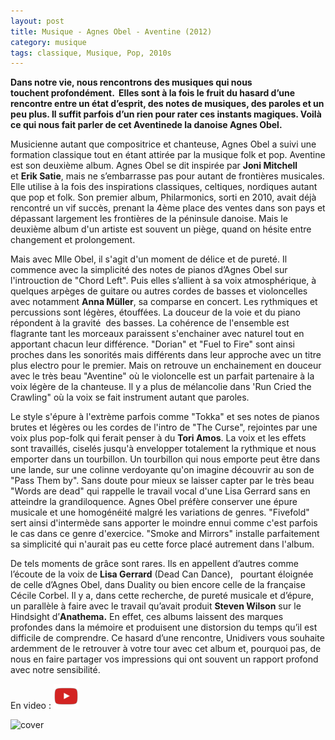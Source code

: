 ```yaml
---
layout: post
title: Musique - Agnes Obel - Aventine (2012)
category: musique
tags: classique, Musique, Pop, 2010s
---
```

**Dans notre vie, nous rencontrons des musiques qui nous touchent profondément.  Elles sont à la fois le fruit du hasard d’une rencontre entre un état d’esprit, des notes de musiques, des paroles et un peu plus. Il suffit parfois d’un rien pour rater ces instants magiques. Voilà ce qui nous fait parler de cet Aventinede la danoise Agnes Obel.**

Musicienne autant que compositrice et chanteuse, Agnes Obel a suivi une formation classique tout en étant attirée par la musique folk et pop. Aventine est son deuxième album. Agnes Obel se dit inspirée par **Joni Mitchell** et **Erik Satie**, mais ne s’embarrasse pas pour autant de frontières musicales. Elle utilise à la fois des inspirations classiques, celtiques, nordiques autant que pop et folk. Son premier album, Philarmonics, sorti en 2010, avait déjà rencontré un vif succès, prenant la 4ème place des ventes dans son pays et dépassant largement les frontières de la péninsule danoise. Mais le deuxième album d'un artiste est souvent un piège, quand on hésite entre changement et prolongement.

Mais avec Mlle Obel, il s'agit d'un moment de délice et de pureté. Il commence avec la simplicité des notes de pianos d’Agnes Obel sur l'introuction de "Chord Left". Puis elles s’allient à sa voix atmosphérique, à quelques arpèges de guitare ou autres cordes de basses et violoncelles avec notamment **Anna Müller**, sa comparse en concert. Les rythmiques et percussions sont légères, étouffées. La douceur de la voie et du piano répondent à la gravité  des basses. La cohérence de l'ensemble est flagrante tant les morceaux paraissent s'enchainer avec naturel tout en apportant chacun leur différence. "Dorian" et "Fuel to Fire" sont ainsi proches dans les sonorités mais différents dans leur approche avec un titre plus electro pour le premier. Mais on retrouve un enchainement en douceur avec le très beau "Aventine" où le violoncelle est un parfait partenaire à la voix légère de la chanteuse. Il y a plus de mélancolie dans 'Run Cried the Crawling" où la voix se fait instrument autant que paroles.

Le style s'épure à l'extrème parfois comme "Tokka" et ses notes de pianos brutes et légères ou les cordes de l'intro de "The Curse", rejointes par une voix plus pop-folk qui ferait penser à du **Tori Amos**. La voix et les effets sont travaillés, ciselés jusqu'à envelopper totalement la rythmique et nous emporter dans un tourbillon. Un tourbillon qui nous emporte peut être dans une lande, sur une colinne verdoyante qu'on imagine découvrir au son de "Pass Them by". Sans doute pour mieux se laisser capter par le très beau "Words are dead" qui rappelle le travail vocal d'une Lisa Gerrard sans en atteindre la grandiloquence. Agnes Obel préfère conserver une épure musicale et une homogénéité malgré les variations de genres. "Fivefold" sert ainsi d'intermède sans apporter le moindre ennui comme c'est parfois le cas dans ce genre d'exercice. "Smoke and Mirrors" installe parfaitement sa simplicité qui n'aurait pas eu cette force placé autrement dans l'album.

De tels moments de grâce sont rares. Ils en appellent d’autres comme l’écoute de la voix de **Lisa Gerrard** (Dead Can Dance),   pourtant éloignée de celle d’Agnes Obel, dans Duality ou bien encore celle de la française Cécile Corbel. Il y a, dans cette recherche, de pureté musicale et d’épure, un parallèle à faire avec le travail qu’avait produit **Steven Wilson** sur le Hindsight d’**Anathema.** En effet, ces albums laissent des marques profondes dans la mémoire et produisent une distorsion du temps qu’il est difficile de comprendre. Ce hasard d’une rencontre, Unidivers vous souhaite ardemment de le retrouver à votre tour avec cet album et, pourquoi pas, de nous en faire partager vos impressions qui ont souvent un rapport profond avec notre sensibilité.

En video : [![video](/images/youtube.png)](https://www.youtube.com/watch?v=vjncyiuwwXQ)

![cover](https://filedn.eu/llqi9IBxlYouGRXYG2xlROb/img/2013/agnesobelaventine.jpg)
